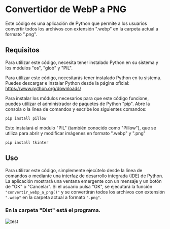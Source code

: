 # Convertidor de WebP a PNG

Este código es una aplicación de Python que permite a los usuarios convertir todos los archivos con extensión ".webp" en la carpeta actual a formato ".png".

## Requisitos

Para utilizar este código, necesita tener instalado Python en su sistema y los módulos "os", "glob" y "PIL".

Para utilizar este código, necesitarás tener instalado Python en tu sistema. Puedes descargar e instalar Python desde la página oficial: https://www.python.org/downloads/


Para instalar los módulos necesarios para que este código funcione, puedes utilizar el administrador de paquetes de Python "pip". Abre la consola o la línea de comandos y escribe los siguientes comandos:

```console
pip install pillow
```

Esto instalará el módulo "PIL" (también conocido como "Pillow"), que se utiliza para abrir y modificar imágenes en formato ".webp" y ".png"
```console
pip install tkinter
```

## Uso

Para utilizar este código, simplemente ejecútelo desde la línea de comandos o mediante una interfaz de desarrollo integrada (IDE) de Python. La aplicación mostrará una ventana emergente con un mensaje y un botón de "OK" o "Cancelar". Si el usuario pulsa "OK", se ejecutará la función `"convertir_webp_a_png()"` y se convertirán todos los archivos con extensión `".webp"` en la carpeta actual a formato `".png"`.

### En la carpeta "Dist" está el programa.
![test](https://user-images.githubusercontent.com/82792394/210160536-39a047ec-cd1d-4f06-b79b-f52a206d3ad9.gif)

